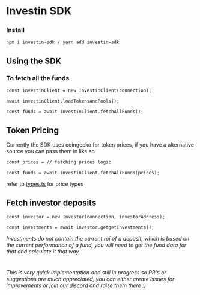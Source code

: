 # Investin SDK
### Install
```
npm i investin-sdk / yarn add investin-sdk
```

## Using the SDK

### To fetch all the funds
```
const investinClient = new InvestinClient(connection);

await investinClient.loadTokensAndPools();

const funds = await investinClient.fetchAllFunds();
```

## Token Pricing
Currently the SDK uses coingecko for token prices, if you have a alternative source you can pass them in like so 
```
const prices = // fetching prices logic

const funds = await investinClient.fetchAllFunds(prices);
```
refer to [types.ts](./src/types.ts#L21) for price types


## Fetch investor deposits
```
const investor = new Investor(connection, investorAddress);

const investments = await investor.getgetInvestments();
```
*Investments do not contain the current roi of a deposit, which is based on the current performance of a fund, you will need to get the fund data for that and calculate it that way*
#

*This is very quick implementation and still in progress so PR's or suggestions are much appreciated, you can either create issues for improvements or join our [discord](https://discord.gg/g9ZdSakETa) and raise them there :)*
